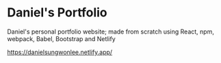 # Daniel's Portfolio
Daniel's personal portfolio website; made from scratch using React, npm, webpack, Babel, Bootstrap and Netlify

https://danielsungwonlee.netlify.app/
